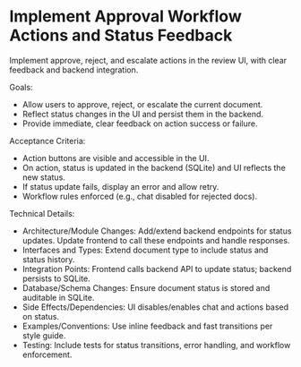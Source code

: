 # Implement Approval Workflow Actions and Status Feedback

Implement approve, reject, and escalate actions in the review UI, with clear feedback and backend integration.

Goals:
- Allow users to approve, reject, or escalate the current document.
- Reflect status changes in the UI and persist them in the backend.
- Provide immediate, clear feedback on action success or failure.

Acceptance Criteria:
- Action buttons are visible and accessible in the UI.
- On action, status is updated in the backend (SQLite) and UI reflects the new status.
- If status update fails, display an error and allow retry.
- Workflow rules enforced (e.g., chat disabled for rejected docs).

Technical Details:
- Architecture/Module Changes: Add/extend backend endpoints for status updates. Update frontend to call these endpoints and handle responses.
- Interfaces and Types: Extend document type to include status and status history.
- Integration Points: Frontend calls backend API to update status; backend persists to SQLite.
- Database/Schema Changes: Ensure document status is stored and auditable in SQLite.
- Side Effects/Dependencies: UI disables/enables chat and actions based on status.
- Examples/Conventions: Use inline feedback and fast transitions per style guide.
- Testing: Include tests for status transitions, error handling, and workflow enforcement.

